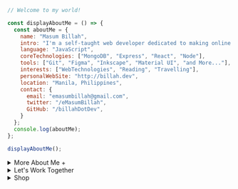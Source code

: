
```javascript
// Welcome to my world!

const displayAboutMe = () => {
  const aboutMe = {
    name: "Masum Billah",
    intro: "I'm a self-taught web developer dedicated to making online dreams a reality.",
    language: "JavaScript",
    coreTechnologies: ["MongoDB", "Express", "React", "Node"],
    tools: ["Git", "Figma", "Inkscape", "Material UI", "and More..."],
    interests: ["WebTechnologies", "Reading", "Travelling"],
    personalWebSite: "http://billah.dev",
    location: "Manila, Philippines",
    contact: {
      email: "emasumbillah@gmail.com",
      twitter: "/eMasumBillah",
      GitHub: "/billahDotDev",
    }
  };
  console.log(aboutMe);
};

displayAboutMe();
```


<details> 
<summary>More About Me &#43;</summary>


```html
My Story:
I'm passionate about Javascript and web technologies. Before the pandemic, I was just a struggling entrepreneur in
the clothing industry. 'Cotton Logic' is a company where I hustled as a rainmaker. My business had its ups and
downs, which was stressful, but I learned something new daily. During the pandemic, I decided to bring my passion
into the business. Nowadays, two roles in my real-life games are Web developer and Rainmaker. 

I can Speak:
English, Bangla (Native), Taglish, Hindi, and of course Javascript!

Certification:
I'm a Bangladesh University of Engineering and Technology (BUET) certified full-stack web developer on a journey
of modern web mastery at the University of Helsinki.
```
</details>



<details> 
<summary>Let's Work Together</summary>
  
```html

There are times when you need someone to listen or give some advice. Book a slot to chat - anything from personal to career, web development, Graphic design, etc.

The slots for May and June are fully booked. Availability for July will be announced in June on my Twitter account. Alternatively, you can fill out the form [here](https://docs.google.com/forms/d/e/YOUR_FORM_ID/viewform) to get notified.
```
</details>


<details> 
<summary>Shop</summary>
# 🛍️ Welcome to Awesome Online Shop! 🎉

## Discover Our Fantastic Products 🚀

### 1. Super Widget
![Super Widget](images/super_widget.jpg)

- **Description:** The Super Widget is the ultimate tool for widget enthusiasts. It's sleek, durable, and packed with features.
- **Price:** $19.99

### 2. Mega Gadget
![Mega Gadget](images/mega_gadget.jpg)

- **Description:** The Mega Gadget is a must-have for tech lovers. With its cutting-edge design and functionality, it's sure to impress.
- **Price:** $29.99

### 3. Fantastic Gizmo
![Fantastic Gizmo](images/fantastic_gizmo.jpg)

- **Description:** The Fantastic Gizmo is perfect for DIY enthusiasts. Its versatility and ease of use make it a top choice for any project.
- **Price:** $14.99

## 🛒 How to Order

Ready to get your hands on these awesome products? Here's how:

1. 🖱️ Browse our selection of products above.
2. 🛒 Choose the items you'd like to purchase.
3. ✉️ Send an email to orders@awesomeonlineshop.com with the following information:
   - Product name(s)
   - Quantity
   - Shipping address
4. 💸 We'll respond to confirm your order and provide payment instructions.

## 📞 Contact Us

Have any questions or need assistance? Don't hesitate to reach out to us at contact@awesomeonlineshop.com. We're always here to help!

Happy shopping! 🎁
</details>
